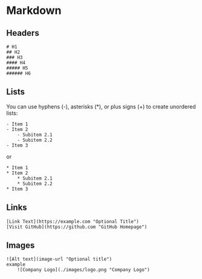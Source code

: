 # Markdown
## Headers
    # H1
    ## H2
    ### H3
    #### H4
    ##### H5
    ###### H6
## Lists
You can use hyphens (-), asterisks (*), or plus signs (+) to create unordered lists:

    - Item 1
    - Item 2
        - Subitem 2.1
        - Subitem 2.2
    - Item 3
or

    * Item 1
    * Item 2
        * Subitem 2.1
        * Subitem 2.2
    * Item 3
## Links
    [Link Text](https://example.com "Optional Title")
    [Visit GitHub](https://github.com "GitHub Homepage")
## Images
    ![Alt text](image-url "Optional title")
    example
        ![Company Logo](./images/logo.png "Company Logo")

